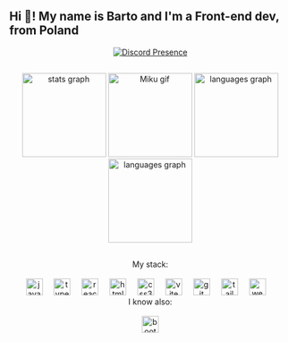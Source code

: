 
<h2 align="left">Hi 👋! My name is Barto and I'm a Front-end dev, from Poland</h2>

<div align="center">
  <a href="https://discord.com/users/626455324060286991">
    <img src="https://lanyard.cnrad.dev/api/626455324060286991" alt="Discord Presence" />
  </a>
</div>

##

<div align="center">
  <img src="https://github-readme-stats.vercel.app/api?username=Sp3EdQQ&theme=kacho_ga&show_icons=true&hide_border=true&count_private=true" height="150" alt="stats graph" />
    <img src="https://media1.tenor.com/m/cx58GMZrBWkAAAAd/miku-mad-nakano-miku.gif" height="150" alt="Miku gif" />
  <img src="https://github-readme-streak-stats.herokuapp.com/?user=Sp3EdQQ&theme=kacho_ga&hide_border=true" height="150" alt="languages graph" />
  <img src="https://github-readme-stats.vercel.app/api/top-langs/?username=Sp3EdQQ&theme=kacho_ga&show_icons=true&hide_border=true&layout=compact" height="150" alt="languages graph">

</div>




##

<div align="center">
My stack: 
<br><br>
  <img src="https://cdn.jsdelivr.net/gh/devicons/devicon/icons/javascript/javascript-original.svg" height="30" alt="javascript logo" />
  <img width="12" />
  <img src="https://cdn.jsdelivr.net/gh/devicons/devicon/icons/typescript/typescript-original.svg" height="30" alt="typescript logo" />
  <img width="12" />
  <img src="https://cdn.jsdelivr.net/gh/devicons/devicon/icons/react/react-original.svg" height="30" alt="react logo" />
  <img width="12" />
  <img src="https://cdn.jsdelivr.net/gh/devicons/devicon/icons/html5/html5-original.svg" height="30" alt="html5 logo" />
  <img width="12" />
  <img src="https://cdn.jsdelivr.net/gh/devicons/devicon/icons/css3/css3-original.svg" height="30" alt="css3 logo" />
  <img width="12" />
  <img src="https://skillicons.dev/icons?i=vite" height="30" alt="vite logo" />
  <img width="12" />
  <img src="https://cdn.jsdelivr.net/gh/devicons/devicon/icons/git/git-original.svg" height="30" alt="git logo" />
  <img width="12" />
  <img src="https://cdn.simpleicons.org/tailwindcss/06B6D4" height="30" alt="tailwindcss logo" />
  <img width="12" />
  <img src="https://cdn.jsdelivr.net/gh/devicons/devicon/icons/webstorm/webstorm-original.svg" height="30" alt="webstorm logo" />
  <img width="12" />
  <br>
  I know also:
  <br><br>
  <img src="https://cdn.jsdelivr.net/gh/devicons/devicon/icons/bootstrap/bootstrap-original.svg" height="30" alt="bootstrap logo" />
</div>

